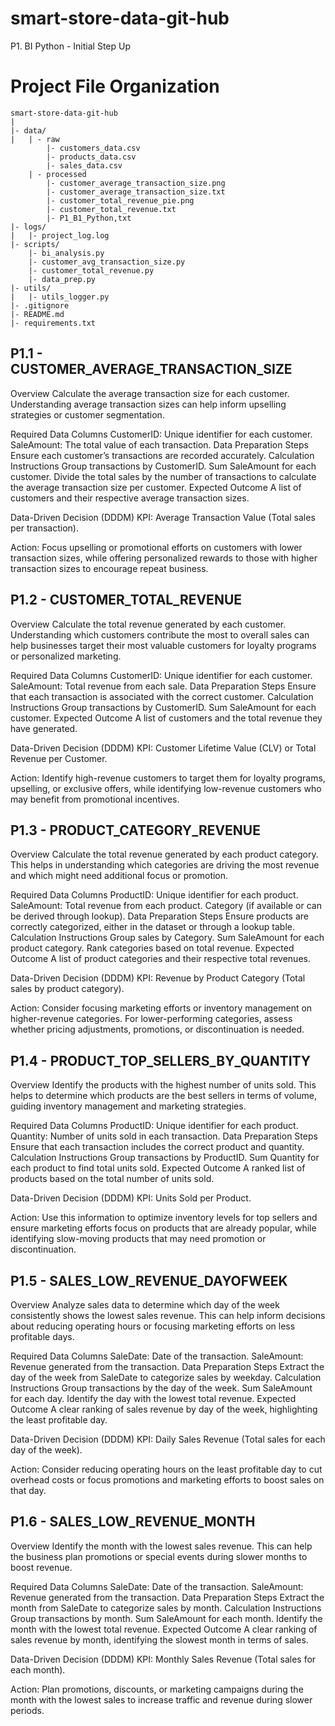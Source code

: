 # smart-store-data-git-hub
P1. BI Python - Initial Step Up

# Project File Organization

```plaintext
smart-store-data-git-hub
|
|- data/
|   | - raw
        |- customers_data.csv
        |- products_data.csv
        |- sales_data.csv
    | - processed
        |- customer_average_transaction_size.png
        |- customer_average_transaction_size.txt
        |- customer_total_revenue_pie.png
        |- customer_total_revenue.txt  
        |- P1_B1_Python,txt  
|- logs/
|   |- project_log.log
|- scripts/
    |- bi_analysis.py
    |- customer_avg_transaction_size.py
    |- customer_total_revenue.py
    |- data_prep.py
|- utils/
|   |- utils_logger.py
|- .gitignore
|- README.md
|- requirements.txt
```

## P1.1 - CUSTOMER_AVERAGE_TRANSACTION_SIZE
Overview
Calculate the average transaction size for each customer. Understanding average transaction sizes can help inform upselling strategies or customer segmentation.

Required Data Columns
CustomerID: Unique identifier for each customer.
SaleAmount: The total value of each transaction.
Data Preparation Steps
Ensure each customer’s transactions are recorded accurately.
Calculation Instructions
Group transactions by CustomerID.
Sum SaleAmount for each customer.
Divide the total sales by the number of transactions to calculate the average transaction size per customer.
Expected Outcome
A list of customers and their respective average transaction sizes.

Data-Driven Decision (DDDM)
KPI: Average Transaction Value (Total sales per transaction).

Action: Focus upselling or promotional efforts on customers with lower transaction sizes, while offering personalized rewards to those with higher transaction sizes to encourage repeat business.

## P1.2 - CUSTOMER_TOTAL_REVENUE
Overview
Calculate the total revenue generated by each customer. Understanding which customers contribute the most to overall sales can help businesses target their most valuable customers for loyalty programs or personalized marketing.

Required Data Columns
CustomerID: Unique identifier for each customer.
SaleAmount: Total revenue from each sale.
Data Preparation Steps
Ensure that each transaction is associated with the correct customer.
Calculation Instructions
Group transactions by CustomerID.
Sum SaleAmount for each customer.
Expected Outcome
A list of customers and the total revenue they have generated.

Data-Driven Decision (DDDM)
KPI: Customer Lifetime Value (CLV) or Total Revenue per Customer.

Action: Identify high-revenue customers to target them for loyalty programs, upselling, or exclusive offers, while identifying low-revenue customers who may benefit from promotional incentives.

## P1.3 - PRODUCT_CATEGORY_REVENUE
Overview
Calculate the total revenue generated by each product category. This helps in understanding which categories are driving the most revenue and which might need additional focus or promotion.

Required Data Columns
ProductID: Unique identifier for each product.
SaleAmount: Total revenue from each product.
Category (if available or can be derived through lookup).
Data Preparation Steps
Ensure products are correctly categorized, either in the dataset or through a lookup table.
Calculation Instructions
Group sales by Category.
Sum SaleAmount for each product category.
Rank categories based on total revenue.
Expected Outcome
A list of product categories and their respective total revenues.

Data-Driven Decision (DDDM)
KPI: Revenue by Product Category (Total sales by product category).

Action: Consider focusing marketing efforts or inventory management on higher-revenue categories. For lower-performing categories, assess whether pricing adjustments, promotions, or discontinuation is needed.

## P1.4 - PRODUCT_TOP_SELLERS_BY_QUANTITY
Overview
Identify the products with the highest number of units sold. This helps to determine which products are the best sellers in terms of volume, guiding inventory management and marketing strategies.

Required Data Columns
ProductID: Unique identifier for each product.
Quantity: Number of units sold in each transaction.
Data Preparation Steps
Ensure that each transaction includes the correct product and quantity.
Calculation Instructions
Group transactions by ProductID.
Sum Quantity for each product to find total units sold.
Expected Outcome
A ranked list of products based on the total number of units sold.

Data-Driven Decision (DDDM)
KPI: Units Sold per Product.

Action: Use this information to optimize inventory levels for top sellers and ensure marketing efforts focus on products that are already popular, while identifying slow-moving products that may need promotion or discontinuation.

## P1.5 - SALES_LOW_REVENUE_DAYOFWEEK
Overview
Analyze sales data to determine which day of the week consistently shows the lowest sales revenue. This can help inform decisions about reducing operating hours or focusing marketing efforts on less profitable days.

Required Data Columns
SaleDate: Date of the transaction.
SaleAmount: Revenue generated from the transaction.
Data Preparation Steps
Extract the day of the week from SaleDate to categorize sales by weekday.
Calculation Instructions
Group transactions by the day of the week.
Sum SaleAmount for each day.
Identify the day with the lowest total revenue.
Expected Outcome
A clear ranking of sales revenue by day of the week, highlighting the least profitable day.

Data-Driven Decision (DDDM)
KPI: Daily Sales Revenue (Total sales for each day of the week).

Action: Consider reducing operating hours on the least profitable day to cut overhead costs or focus promotions and marketing efforts to boost sales on that day.

## P1.6 - SALES_LOW_REVENUE_MONTH
Overview
Identify the month with the lowest sales revenue. This can help the business plan promotions or special events during slower months to boost revenue.

Required Data Columns
SaleDate: Date of the transaction.
SaleAmount: Revenue generated from the transaction.
Data Preparation Steps
Extract the month from SaleDate to categorize sales by month.
Calculation Instructions
Group transactions by month.
Sum SaleAmount for each month.
Identify the month with the lowest total revenue.
Expected Outcome
A clear ranking of sales revenue by month, identifying the slowest month in terms of sales.

Data-Driven Decision (DDDM)
KPI: Monthly Sales Revenue (Total sales for each month).

Action: Plan promotions, discounts, or marketing campaigns during the month with the lowest sales to increase traffic and revenue during slower periods.
